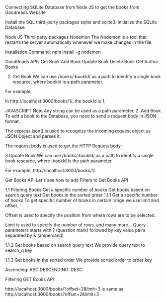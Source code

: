 Connecting SQLite Database from Node JS to get the books from Goodreads Website


Install the SQL third-party packages sqlite and sqlite3.
Initialize the SQLite Database


Node JS Third-party packages
 Nodemon
The Nodemon is a tool that restarts the server automatically whenever we make changes in the file.

Installation Command: npm install -g nodemon


GoodReads APIs
Get Book
Add Book
Update Book
Delete Book
Get Author Books


1. Get Book
We can use /books/:bookId/ as a path to identify a single book resource, where bookId is a path parameter.

For example,

In http://localhost:3000/books/1/, the bookId is 1.

 
JAVASCRIPT
Note
Any string can be used as a path parameter.
2. Add Book
To add a book to the Database, you need to send a request body in JSON format.

The express.json() is used to recognize the incoming request object as JSON Object and parses it.

The request.body is used to get the HTTP Request body.



3.Update Book
We can use /books/:bookId/ as a path to identify a single book resource, where :bookId is the path parameter.

For example, http://localhost:3000/books/1/.




Get Books API
Let's see how to add Filters to Get Books API

1.1 Filtering Books
Get a specific number of books
Get books based on search query text
Get books in the sorted order
1.1.1 Get a specific number of books
To get specific number of books in certain range we use limit and offset.

Offset is used to specify the position from where rows are to be selected.

Limit is used to specify the number of rows.
and many more...
Query parameters starts with ? (question mark) followed by key value pairs separated by & (ampersand)



1.1.2 Get books based on search query text
We provide query text to search_q key

1.1.3 Get books in the sorted order
We provide sorted order to order key

Ascending: ASC
DESCENDING: DESC

Filtering GET Books API
 


http://localhost:3000/books/?offset=2&limit=3 is same as http://localhost:3000/books?offset=2&limit=3


